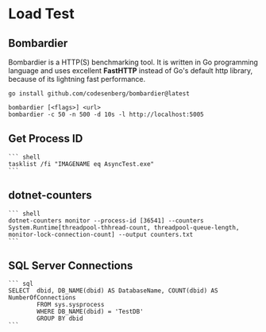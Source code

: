 # Load Test
##  Bombardier
Bombardier is a HTTP(S) benchmarking tool. It is written in Go programming language and uses excellent **FastHTTP** instead of Go's default http library, because of its lightning fast performance.

``` shell title="Install"
go install github.com/codesenberg/bombardier@latest
```

``` shell title="Usage (500 requests using 50 connections and latency distribution)"
bombardier [<flags>] <url>
bombardier -c 50 -n 500 -d 10s -l http://localhost:5005
```

##  Get Process ID

    ``` shell
    tasklist /fi "IMAGENAME eq AsyncTest.exe"
    ```
    
##  dotnet-counters

    ``` shell
    dotnet-counters monitor --process-id [36541] --counters System.Runtime[threadpool-thhread-count, threadpool-queue-length, monitor-lock-connection-count] --output counters.txt
    ```
    
##  SQL Server Connections

    ``` sql
    SELECT  dbid, DB_NAME(dbid) AS DatabaseName, COUNT(dbid) AS NumberOfConnections
            FROM sys.sysprocess
            WHERE DB_NAME(dbid) = 'TestDB'
            GROUP BY dbid     
    ```
    
  
